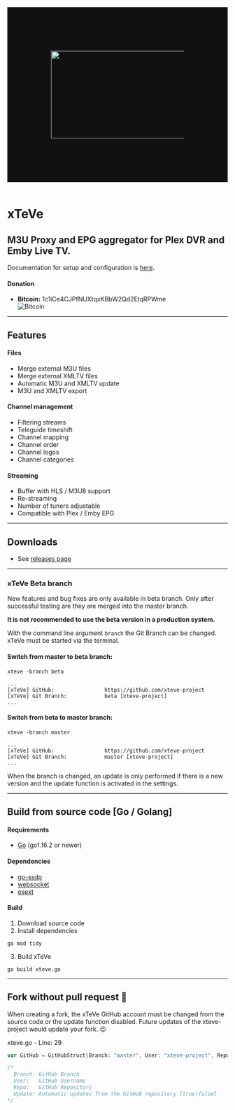 <div align="center" style="background-color: #111; padding: 100;">
    <a href="https://github.com/xteve-project/xTeVe"><img width="880" height="200" src="html/img/logo_b_880x200.jpg" alt="xTeVe" /></a>
</div>
<br>

# xTeVe
## M3U Proxy and EPG aggregator for Plex DVR and Emby Live TV.  

Documentation for setup and configuration is [here](https://github.com/xteve-project/xTeVe-Documentation/blob/master/en/configuration.md).

#### Donation
* **Bitcoin:** 1c1iCe4CJPfNUXtqxKBbW2Qd2EtqRPWme  
![Bitcoin](html/img/BC-QR.jpg "Bitcoin - xTeVe")

--- 

## Features

#### Files
* Merge external M3U files
* Merge external XMLTV files
* Automatic M3U and XMLTV update
* M3U and XMLTV export

#### Channel management
* Filtering streams
* Teleguide timeshift
* Channel mapping
* Channel order
* Channel logos
* Channel categories

#### Streaming
* Buffer with HLS / M3U8 support
* Re-streaming
* Number of tuners adjustable
* Compatible with Plex / Emby EPG

---

## Downloads
* See [releases page](https://github.com/SCP002/xTeVe/releases)

---

### xTeVe Beta branch
New features and bug fixes are only available in beta branch. Only after successful testing are they are merged into the master branch.

**It is not recommended to use the beta version in a production system.**  

With the command line argument `branch` the Git Branch can be changed. xTeVe must be started via the terminal.  

#### Switch from master to beta branch:
```
xteve -branch beta

...
[xTeVe] GitHub:                https://github.com/xteve-project
[xTeVe] Git Branch:            beta [xteve-project]
...
```

#### Switch from beta to master branch:
```
xteve -branch master

...
[xTeVe] GitHub:                https://github.com/xteve-project
[xTeVe] Git Branch:            master [xteve-project]
...
```

When the branch is changed, an update is only performed if there is a new version and the update function is activated in the settings.  

---

## Build from source code [Go / Golang]

#### Requirements
* [Go](https://golang.org) (go1.16.2 or newer)

#### Dependencies
* [go-ssdp](https://github.com/koron/go-ssdp)
* [websocket](https://github.com/gorilla/websocket)
* [osext](https://github.com/kardianos/osext)

#### Build
1. Download source code
2. Install dependencies
```
go mod tidy
```
3. Build xTeVe
```
go build xteve.go
```

---

## Fork without pull request :mega:
When creating a fork, the xTeVe GitHub account must be changed from the source code or the update function disabled.
Future updates of the xteve-project would update your fork. :wink:

xteve.go - Line: 29
```Go
var GitHub = GitHubStruct{Branch: "master", User: "xteve-project", Repo: "xTeVe-Downloads", Update: true}

/*
  Branch: GitHub Branch
  User:   GitHub Username
  Repo:   GitHub Repository
  Update: Automatic updates from the GitHub repository [true|false]
*/

```
